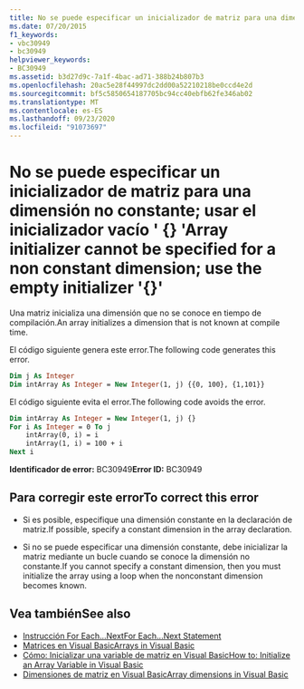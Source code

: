 ```yaml
---
title: No se puede especificar un inicializador de matriz para una dimensión no constante; usar el inicializador vacío ' {} '
ms.date: 07/20/2015
f1_keywords:
- vbc30949
- bc30949
helpviewer_keywords:
- BC30949
ms.assetid: b3d27d9c-7a1f-4bac-ad71-388b24b807b3
ms.openlocfilehash: 20ac5e28f44997dc2dd00a52210218be0ccd4e2d
ms.sourcegitcommit: bf5c5850654187705bc94cc40ebfb62fe346ab02
ms.translationtype: MT
ms.contentlocale: es-ES
ms.lasthandoff: 09/23/2020
ms.locfileid: "91073697"
---
```

# <a name="array-initializer-cannot-be-specified-for-a-non-constant-dimension-use-the-empty-initializer-"></a><span data-ttu-id="7d04b-102">No se puede especificar un inicializador de matriz para una dimensión no constante; usar el inicializador vacío ' {} '</span><span class="sxs-lookup"><span data-stu-id="7d04b-102">Array initializer cannot be specified for a non constant dimension; use the empty initializer '{}'</span></span>

<span data-ttu-id="7d04b-103">Una matriz inicializa una dimensión que no se conoce en tiempo de compilación.</span><span class="sxs-lookup"><span data-stu-id="7d04b-103">An array initializes a dimension that is not known at compile time.</span></span>  
  
 <span data-ttu-id="7d04b-104">El código siguiente genera este error.</span><span class="sxs-lookup"><span data-stu-id="7d04b-104">The following code generates this error.</span></span>  
  
```vb  
Dim j As Integer  
Dim intArray As Integer = New Integer(1, j) {{0, 100}, {1,101}}  
```  
  
 <span data-ttu-id="7d04b-105">El código siguiente evita el error.</span><span class="sxs-lookup"><span data-stu-id="7d04b-105">The following code avoids the error.</span></span>  
  
```vb  
Dim intArray As Integer = New Integer(1, j) {}  
For i As Integer = 0 To j  
    intArray(0, i) = i  
    intArray(1, i) = 100 + i  
Next i  
```  
  
 <span data-ttu-id="7d04b-106">**Identificador de error:** BC30949</span><span class="sxs-lookup"><span data-stu-id="7d04b-106">**Error ID:** BC30949</span></span>  
  
## <a name="to-correct-this-error"></a><span data-ttu-id="7d04b-107">Para corregir este error</span><span class="sxs-lookup"><span data-stu-id="7d04b-107">To correct this error</span></span>  
  
- <span data-ttu-id="7d04b-108">Si es posible, especifique una dimensión constante en la declaración de matriz.</span><span class="sxs-lookup"><span data-stu-id="7d04b-108">If possible, specify a constant dimension in the array declaration.</span></span>  
  
- <span data-ttu-id="7d04b-109">Si no se puede especificar una dimensión constante, debe inicializar la matriz mediante un bucle cuando se conoce la dimensión no constante.</span><span class="sxs-lookup"><span data-stu-id="7d04b-109">If you cannot specify a constant dimension, then you must initialize the array using a loop when the nonconstant dimension becomes known.</span></span>  
  
## <a name="see-also"></a><span data-ttu-id="7d04b-110">Vea también</span><span class="sxs-lookup"><span data-stu-id="7d04b-110">See also</span></span>

- [<span data-ttu-id="7d04b-111">Instrucción For Each...Next</span><span class="sxs-lookup"><span data-stu-id="7d04b-111">For Each...Next Statement</span></span>](../language-reference/statements/for-each-next-statement.md)
- [<span data-ttu-id="7d04b-112">Matrices en Visual Basic</span><span class="sxs-lookup"><span data-stu-id="7d04b-112">Arrays in Visual Basic</span></span>](../programming-guide/language-features/arrays/index.md)
- [<span data-ttu-id="7d04b-113">Cómo: Inicializar una variable de matriz en Visual Basic</span><span class="sxs-lookup"><span data-stu-id="7d04b-113">How to: Initialize an Array Variable in Visual Basic</span></span>](../programming-guide/language-features/arrays/how-to-initialize-an-array-variable.md)
- [<span data-ttu-id="7d04b-114">Dimensiones de matriz en Visual Basic</span><span class="sxs-lookup"><span data-stu-id="7d04b-114">Array dimensions in Visual Basic</span></span>](../programming-guide/language-features/arrays/array-dimensions.md)
